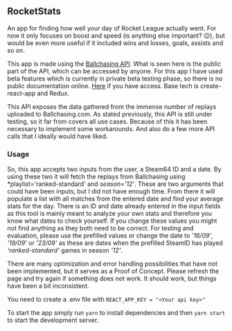 ## RocketStats

An app for finding how well your day of Rocket League actually went. For now it only focuses on boost and speed (is anything else important? 😉), but would be even more useful if it included wins and losses, goals, assists and so on.

This app is made using the [Ballchasing API](https://ballchasing.com/doc/api). What is seen here is the public part of the API, which can be accessed by anyone. For this app I have used beta features which is currently in private beta testing phase, so there is no public documentation online. [Here](https://ballchasing.com/doc/_api) if you have access. Base tech is create-react-app and Redux.

This API exposes the data gathered from the immense number of replays uploaded to Ballchasing.com. As stated previously, this API is still under testing, so it far from covers all use cases. Because of this it has been necessary to implement some workarounds. And also do a few more API calls that I ideally would have liked.

### Usage

So, this app accepts two inputs from the user, a Steam64 ID and a date. By using these two it will fetch the replays from Ballchasing using *playlist='ranked-standard' and *season='12'*. These are two arguments that could have been inputs, but I did not have enough time. From there it will populate a list with all matches from the entered date and find your average stats for the day. There is an ID and date already entered in the input fields as this tool is mainly meant to analyze your own stats and therefore you know what dates to check yourself. If you change these values you might not find anything as they both need to be correct. For testing and evaluation, please use the prefilled values or change the date to *'16/09'*, *'19/09'* or *'23/09'* as these are dates when the prefilled SteamID has played *'ranked-standard'* games in season *'12'*.

There are many optimization and error handling possibilities that have not been implemented, but it serves as a Proof of Concept. Please refresh the page and try again if something does not work. It should work, but things have been a bit inconsistent.

You need to create a .env file with `REACT_APP_KEY = "<Your api key>"`

To start the app simply run `yarn` to install dependencies and then `yarn start` to start the development server.


